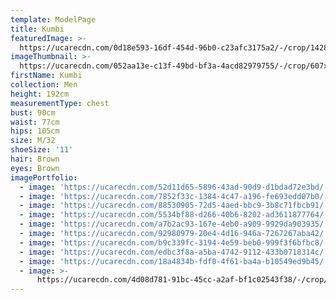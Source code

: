 ```yaml
---
template: ModelPage
title: Kumbi
featuredImage: >-
  https://ucarecdn.com/0d18e593-16df-454d-96b0-c23afc3175a2/-/crop/1428x825/0,0/-/preview/
imageThumbnail: >-
  https://ucarecdn.com/052aa13e-c13f-49bd-bf3a-4acd82979755/-/crop/607x799/821,109/-/preview/
firstName: Kumbi
collection: Men
height: 192cm
measurementType: chest
bust: 90cm
waist: 77cm
hips: 105cm
size: M/32
shoeSize: '11'
hair: Brown
eyes: Brown
imagePortfolio:
  - image: 'https://ucarecdn.com/52d11d65-5896-43ad-90d9-d1bdad72e3bd/'
  - image: 'https://ucarecdn.com/7852f33c-1384-4c47-a196-fe693edd07b0/'
  - image: 'https://ucarecdn.com/88530905-72d5-4aed-bbc9-3b8c71fbcb91/'
  - image: 'https://ucarecdn.com/5534bf88-d266-40b6-8202-ad3611877764/'
  - image: 'https://ucarecdn.com/a7b2ac93-167e-4eb0-a909-9929da903935/'
  - image: 'https://ucarecdn.com/92980979-20e4-4d16-946a-7267267aba42/'
  - image: 'https://ucarecdn.com/b9c339fc-3194-4e59-beb0-999f3f6bfbc8/'
  - image: 'https://ucarecdn.com/edbc3f8a-a5ba-4742-9112-433b0718314c/'
  - image: 'https://ucarecdn.com/18a4834b-fdf0-4f61-ba4a-b10549ed9b45/'
  - image: >-
      https://ucarecdn.com/4d08d781-91bc-45cc-a2af-bf1c02543f38/-/crop/1452x1350/612,180/-/preview/-/rotate/90/
---
```


